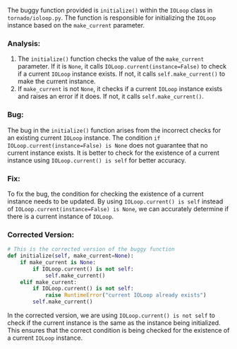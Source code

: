 The buggy function provided is `initialize()` within the `IOLoop` class in `tornado/ioloop.py`. The function is responsible for initializing the `IOLoop` instance based on the `make_current` parameter.

### Analysis:
1. The `initialize()` function checks the value of the `make_current` parameter. If it is `None`, it calls `IOLoop.current(instance=False)` to check if a current `IOLoop` instance exists. If not, it calls `self.make_current()` to make the current instance.
2. If `make_current` is not `None`, it checks if a current `IOLoop` instance exists and raises an error if it does. If not, it calls `self.make_current()`.

### Bug:
The bug in the `initialize()` function arises from the incorrect checks for an existing current `IOLoop` instance. The condition `if IOLoop.current(instance=False) is None` does not guarantee that no current instance exists. It is better to check for the existence of a current instance using `IOLoop.current() is self` for better accuracy.

### Fix:
To fix the bug, the condition for checking the existence of a current instance needs to be updated. By using `IOLoop.current() is self` instead of `IOLoop.current(instance=False) is None`, we can accurately determine if there is a current instance of `IOLoop`.

### Corrected Version:
```python
# This is the corrected version of the buggy function
def initialize(self, make_current=None):
    if make_current is None:
        if IOLoop.current() is not self:
            self.make_current()
    elif make_current:
        if IOLoop.current() is not self:
            raise RuntimeError("current IOLoop already exists")
        self.make_current()
```

In the corrected version, we are using `IOLoop.current() is not self` to check if the current instance is the same as the instance being initialized. This ensures that the correct condition is being checked for the existence of a current `IOLoop` instance.